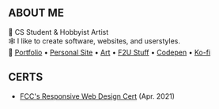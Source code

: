 ## ABOUT ME

🐺 CS Student & Hobbyist Artist\
🕸 I like to create software, websites, and userstyles.\
👻 [Portfolio](https://briar.dev/) &bull; [Personal Site](https://snarly.net) &bull; [Art](https://art.snarly.net) &bull; [F2U Stuff](https://snarly.net/downloads) &bull; [Codepen](https://codepen.io/snarl) &bull; [Ko-fi](https://ko-fi.com/snarl)

## CERTS
* [FCC's Responsive Web Design Cert](https://www.freecodecamp.org/certification/snarl/responsive-web-design) (Apr. 2021)

<!--
**paw/paw** is a ✨ _special_ ✨ repository because its `README.md` (this file) appears on your GitHub profile.

Here are some ideas to get you started:

- 🔭 I’m currently working on ...
- 🌱 I’m currently learning ...
- 👯 I’m looking to collaborate on ...
- 🤔 I’m looking for help with ...
- 💬 Ask me about ...
- 📫 How to reach me: ...
- 😄 Pronouns: ...
- ⚡ Fun fact: ...
-->
